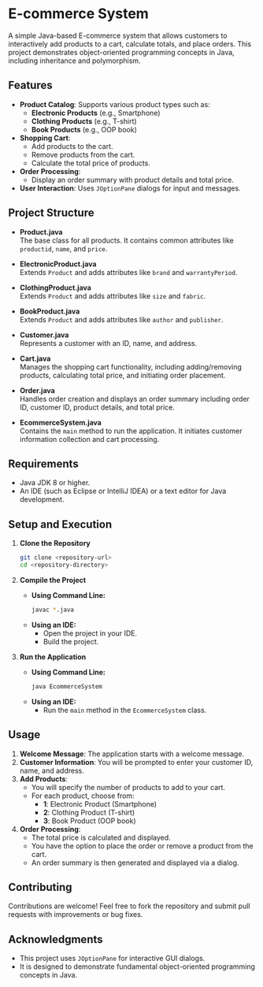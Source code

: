 # E-commerce System

A simple Java-based E-commerce system that allows customers to interactively add products to a cart, calculate totals, and place orders. This project demonstrates object-oriented programming concepts in Java, including inheritance and polymorphism.

## Features

- **Product Catalog**: Supports various product types such as:
  - **Electronic Products** (e.g., Smartphone)
  - **Clothing Products** (e.g., T-shirt)
  - **Book Products** (e.g., OOP book)
- **Shopping Cart**: 
  - Add products to the cart.
  - Remove products from the cart.
  - Calculate the total price of products.
- **Order Processing**:
  - Display an order summary with product details and total price.
- **User Interaction**: Uses `JOptionPane` dialogs for input and messages.

## Project Structure

- **Product.java**  
  The base class for all products. It contains common attributes like `productid`, `name`, and `price`.

- **ElectronicProduct.java**  
  Extends `Product` and adds attributes like `brand` and `warrantyPeriod`.

- **ClothingProduct.java**  
  Extends `Product` and adds attributes like `size` and `fabric`.

- **BookProduct.java**  
  Extends `Product` and adds attributes like `author` and `publisher`.

- **Customer.java**  
  Represents a customer with an ID, name, and address.

- **Cart.java**  
  Manages the shopping cart functionality, including adding/removing products, calculating total price, and initiating order placement.

- **Order.java**  
  Handles order creation and displays an order summary including order ID, customer ID, product details, and total price.

- **EcommerceSystem.java**  
  Contains the `main` method to run the application. It initiates customer information collection and cart processing.

## Requirements

- Java JDK 8 or higher.
- An IDE (such as Eclipse or IntelliJ IDEA) or a text editor for Java development.

## Setup and Execution

1. **Clone the Repository**
   ```bash
   git clone <repository-url>
   cd <repository-directory>
   ```

2. **Compile the Project**
   - **Using Command Line:**
     ```bash
     javac *.java
     ```
   - **Using an IDE:**
     - Open the project in your IDE.
     - Build the project.

3. **Run the Application**
   - **Using Command Line:**
     ```bash
     java EcommerceSystem
     ```
   - **Using an IDE:**
     - Run the `main` method in the `EcommerceSystem` class.

## Usage

1. **Welcome Message**: The application starts with a welcome message.
2. **Customer Information**: You will be prompted to enter your customer ID, name, and address.
3. **Add Products**:  
   - You will specify the number of products to add to your cart.
   - For each product, choose from:
     - **1**: Electronic Product (Smartphone)
     - **2**: Clothing Product (T-shirt)
     - **3**: Book Product (OOP book)
4. **Order Processing**:
   - The total price is calculated and displayed.
   - You have the option to place the order or remove a product from the cart.
   - An order summary is then generated and displayed via a dialog.

## Contributing

Contributions are welcome! Feel free to fork the repository and submit pull requests with improvements or bug fixes.


## Acknowledgments

- This project uses `JOptionPane` for interactive GUI dialogs.
- It is designed to demonstrate fundamental object-oriented programming concepts in Java.

